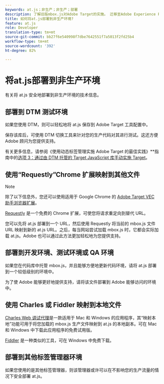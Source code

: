 ```yaml
---
keywords: at.js；非生产；非生产；部署
description: 了解旧版mbox.js对Adobe Target的实施。 迁移至Adobe Experience PlatformWeb SDK(AEP Web SDK)或最新版at.js。
title: 如何将at.js部署到非生产环境?
feature: at.js
role: Developer
translation-type: tm+mt
source-git-commit: bb27f6e540998f7dbe7642551f7a5013f2fd25b4
workflow-type: tm+mt
source-wordcount: '392'
ht-degree: 82%

---
```



# 将at.js部署到非生产环境

有关将 at.js 安全地部署到非生产环境的技术信息。

## 部署到 DTM 测试环境

如果您使用 DTM，则可以轻松地将 at.js 保存到 Adobe Target 工具配置中。

保存该库后，可使用 DTM 切换工具来针对您的生产代码对其进行测试。这还方便 Adobe 顾问为您提供支持。

有关更多信息，请参阅《使用动态标签管理实施 Adobe Target 的最佳实践》**&#x200B;指南中的[选项 3：通过由 DTM 托管的 Target JavaScript 库手动实施 Target](https://experienceleague.adobe.com/docs/dtm/implementing/target/add-target/t-implementing-target-manually-js-hosted-dtm.html)。

## 使用“Requestly”Chrome 扩展映射到其他文件

>[!NOTE]
>
>除了以下信息外，您还可以使用适用于 Google Chrome 的 [Adobe Target VEC 助手浏览器扩展](/help/c-experiences/c-visual-experience-composer/r-troubleshoot-composer/vec-helper-browser-extension.md)。

[Requestly](https://chrome.google.com/webstore/detail/requestly/mdnleldcmiljblolnjhpnblkcekpdkpa?hl=en) 是一个免费的 Chrome 扩展，可使您将请求重定向到替代 URL。

您可以先将 at.js 部署到一个 URL，然后使用 Requestly 将当前的 mbox.js 文件 URL 映射到新的 at.js URL。之后，每当网站尝试加载 mbox.js 时，它都会实际加载 at.js。Adobe 也可以通过此方法更加轻松地为您提供支持。

## 部署到开发环境、测试环境或 QA 环境

如果您在代码库中托管 mbox.js，并且能够方便地更新代码环境，请将 at.js 部署到一个较低级别的环境中。

为了使 Adobe 能够更好地提供支持，请将该文件部署到 Adobe 能够访问的环境中。

## 使用 Charles 或 Fiddler 映射到本地文件

[Charles Web 调试代理](https://www.charlesproxy.com/)是一款适用于 Mac 和 Windows 的应用程序，其“映射本地”功能可用于将您加载的 mbox.js 生产文件映射到 at.js 的本地副本。可在 Mac 和 Windows 中下载此应用程序的免费试用版。

[Fiddler](https://www.telerik.com/fiddler) 是一种类似的工具，可在 Windows 中免费下载。

## 部署到其他标签管理器环境

如果您使用的是其他标签管理器，则该管理器或许可以在不影响您的生产流量的情况下安全部署 at.js。